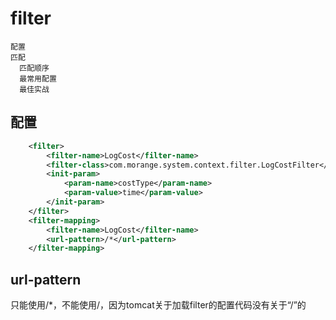 # filter
    配置
    匹配
      匹配顺序
      最常用配置
      最佳实战

## 配置
```xml
    <filter>
        <filter-name>LogCost</filter-name>
        <filter-class>com.morange.system.context.filter.LogCostFilter</filter-class>
        <init-param>
            <param-name>costType</param-name>
            <param-value>time</param-value>
        </init-param>
    </filter>
    <filter-mapping>
        <filter-name>LogCost</filter-name>
        <url-pattern>/*</url-pattern>
    </filter-mapping>
```

##  url-pattern

只能使用/*，不能使用/，因为tomcat关于加载filter的配置代码没有关于“/”的
